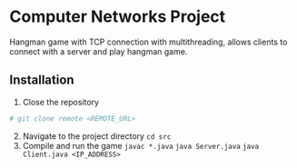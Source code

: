 # Computer Networks Project
Hangman game with TCP connection with multithreading, allows clients to connect with a server and play hangman game. 

## Installation
1. Close the repository
```rb
# git clone remote <REMOTE_URL>
```
2. Navigate to the project directory
`cd src`
3. Compile and run the game
`javac *.java`
`java Server.java`
`java Client.java <IP_ADDRESS>`
